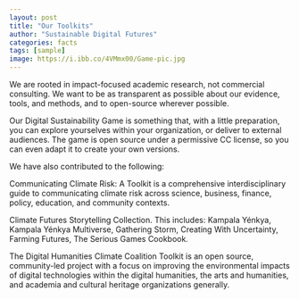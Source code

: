 ```yaml
---
layout: post
title: "Our Toolkits"
author: "Sustainable Digital Futures"
categories: facts
tags: [sample]
image: https://i.ibb.co/4VMmx00/Game-pic.jpg
---
```


We are rooted in impact-focused academic research, not commercial consulting. We want to be as transparent as possible about our evidence, tools, and methods, and to open-source wherever possible. 

Our Digital Sustainability Game is something that, with a little preparation, you can explore yourselves within your organization, or deliver to external audiences. The game is open source under a permissive CC license, so you can even adapt it to create your own versions.

We have also contributed to the following:

Communicating Climate Risk: A Toolkit is a comprehensive interdisciplinary guide to communicating climate risk across science, business, finance, policy, education, and community contexts.

Climate Futures Storytelling Collection. This includes: Kampala Yénkya, Kampala Yénkya Multiverse, Gathering Storm, Creating With Uncertainty, Farming Futures, The Serious Games Cookbook.  

The Digital Humanities Climate Coalition Toolkit is an open source, community-led project with a focus on improving the environmental impacts of digital technologies within the digital humanities, the arts and humanities, and academia and cultural heritage organizations generally.

